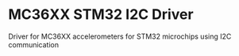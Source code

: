 # MC36XX STM32 I2C Driver
Driver for MC36XX accelerometers for STM32 microchips using I2C communication
